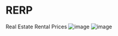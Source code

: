 # RERP
Real Estate Rental Prices
![image](https://github.com/user-attachments/assets/36835394-8a79-415c-af8f-ff03f55f4a67)
![image](https://github.com/user-attachments/assets/e41a732e-7fc8-404e-ba1b-d0c1593bb0a3)
